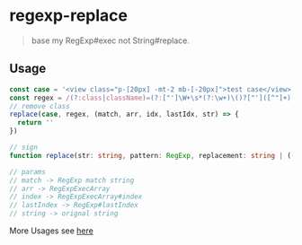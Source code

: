 # regexp-replace

> base my RegExp#exec not String#replace.

## Usage

```ts
const case = '<view class="p-[20px] -mt-2 mb-[-20px]">test case</view>'
const regex = /(?:class|className)=(?:["']\W+\s*(?:\w+)\()?["']([^"]+)['"]/gim
// remove class
replace(case, regex, (match, arr, idx, lastIdx, str) => {
  return ''
})

// sign
function replace(str: string, pattern: RegExp, replacement: string | ((match: string, arr: RegExpExecArray, index: number, lastIndex: number, string: string) => string)): string;

// params
// match -> RegExp match string
// arr -> RegExpExecArray
// index -> RegExpExecArray#index
// lastIndex -> RegExp#lastIndex
// string -> orignal string

```

More Usages see [here](https://github.com/sonofmagic/regexp-replace/blob/main/test/index.test.ts)
